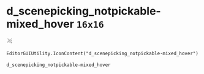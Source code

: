 # d_scenepicking_notpickable-mixed_hover `16x16`
<img src="/img/d_scenepicking_notpickable-mixed_hover.png" width=16 height=16>

``` CSharp
EditorGUIUtility.IconContent("d_scenepicking_notpickable-mixed_hover")
```
```
d_scenepicking_notpickable-mixed_hover
```
